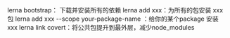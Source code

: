 lerna bootstrap： 下载并安装所有的依赖
lerna add xxx：为所有的包安装 xxx 包
lerna add xxx --scope your-package-name ：给你的某个package 安装 xxx 
lerna link covert：将公共包提升到最外层，减少node_modules 

